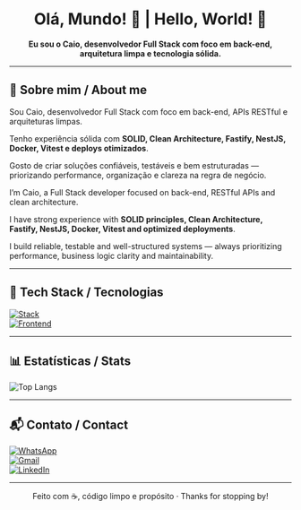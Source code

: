 <h1 align="center">Olá, Mundo! 👋 | Hello, World! 👋</h1>

<p align="center">
  <strong>Eu sou o Caio, desenvolvedor Full Stack com foco em back-end, arquitetura limpa e tecnologia sólida.</strong>
</p>

---

## 🧠 Sobre mim / About me

Sou Caio, desenvolvedor Full Stack com foco em back-end, APIs RESTful e arquiteturas limpas.

Tenho experiência sólida com **SOLID, Clean Architecture, Fastify, NestJS, Docker, Vitest e deploys otimizados**.

Gosto de criar soluções confiáveis, testáveis e bem estruturadas — priorizando performance, organização e clareza na regra de negócio.

I’m Caio, a Full Stack developer focused on back-end, RESTful APIs and clean architecture.

I have strong experience with **SOLID principles, Clean Architecture, Fastify, NestJS, Docker, Vitest and optimized deployments**.

I build reliable, testable and well-structured systems — always prioritizing performance, business logic clarity and maintainability.

---

## 🧰 Tech Stack / Tecnologias

[![Stack](https://skillicons.dev/icons?i=ts,nodejs,nestjs,fastify,postgresql,docker,vitest,graphql)](https://skillicons.dev)  
[![Frontend](https://skillicons.dev/icons?i=react,nextjs,tailwind,figma)](https://skillicons.dev)

---

## 📊 Estatísticas / Stats

![Top Langs](https://github-readme-stats.vercel.app/api/top-langs/?username=CaiuWare&layout=donut&theme=tokyonight)

---

## 📬 Contato / Contact

[![WhatsApp](https://img.shields.io/badge/WhatsApp-25D366?style=for-the-badge&logo=whatsapp&logoColor=white)](https://wa.me/5511960786755)  
[![Gmail](https://img.shields.io/badge/-Gmail-%23333?style=for-the-badge&logo=gmail&logoColor=white)](mailto:caiu.ware@gmail.com)  
[![LinkedIn](https://img.shields.io/badge/-LinkedIn-%230077B5?style=for-the-badge&logo=linkedin&logoColor=white)](https://www.linkedin.com/in/caioware/)

---

<p align="center">
  Feito com ☕, código limpo e propósito · Thanks for stopping by!
</p>
